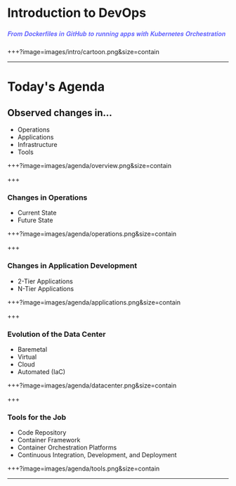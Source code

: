 # Introduction to DevOps
##### <span style="font-family:Helvetica Neue; font-weight:bold"> <span style="color:#6565ff">From Dockerfiles in GitHub to running apps with Kubernetes Orchestration</span>

+++?image=images/intro/cartoon.png&size=contain

---
# Today's Agenda

## Observed changes in...

  * Operations
  * Applications
  * Infrastructure
  * Tools

+++?image=images/agenda/overview.png&size=contain

+++

### Changes in Operations
  
  * Current State
  * Future State

+++?image=images/agenda/operations.png&size=contain

+++

### Changes in Application Development
  
  * 2-Tier Applications
  * N-Tier Applications

+++?image=images/agenda/applications.png&size=contain

+++

### Evolution of the Data Center
 
  * Baremetal
  * Virtual
  * Cloud
  * Automated (IaC)

+++?image=images/agenda/datacenter.png&size=contain

+++

### Tools for the Job

  * Code Repository
  * Container Framework 
  * Container Orchestration Platforms
  * Continuous Integration, Development, and Deployment

+++?image=images/agenda/tools.png&size=contain

--- 

